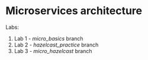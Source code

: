 # Microservices architecture


Labs:
1. Lab 1 - *micro_basics* branch
2. Lab 2 - *hazelcast_practice* branch
3. Lab 3 - *micro_hazelcast* branch